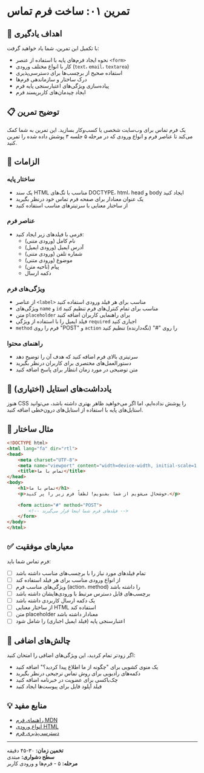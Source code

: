 <!-- markdownlint-disable -->

# تمرین ۰۱: ساخت فرم تماس

## 🎯 اهداف یادگیری

با تکمیل این تمرین، شما یاد خواهید گرفت:

- نحوه ایجاد فرم‌های پایه با استفاده از عنصر `<form>`
- کار با انواع مختلف ورودی (`text`، `email`، `textarea`)
- استفاده صحیح از برچسب‌ها برای دسترسی‌پذیری
- درک ساختار و سازماندهی فرم‌ها
- پیاده‌سازی ویژگی‌های اعتبارسنجی پایه فرم
- ایجاد چیدمان‌های کاربرپسند فرم

## 📋 توضیح تمرین

یک فرم تماس برای وب‌سایت شخصی یا کسب‌وکار بسازید. این تمرین به شما کمک می‌کند تا عناصر فرم و انواع ورودی که در مرحله ۵ جلسه ۳ پوشش داده شده را تمرین کنید.

## 🔧 الزامات

### ساختار پایه
- یک سند HTML مناسب با تگ‌های DOCTYPE، html، head و body ایجاد کنید
- یک عنوان معنادار برای صفحه فرم تماس خود درنظر بگیرید
- از ساختار معنایی با سرتیترهای مناسب استفاده کنید

### عناصر فرم
- فرمی با فیلدهای زیر ایجاد کنید:
  - نام کامل (ورودی متنی)
  - آدرس ایمیل (ورودی ایمیل)
  - شماره تلفن (ورودی متنی)
  - موضوع (ورودی متنی)
  - پیام (ناحیه متن)
  - دکمه ارسال

### ویژگی‌های فرم
- از عناصر `<label>` مناسب برای هر فیلد ورودی استفاده کنید
- ویژگی‌های `name` و `id` مناسب برای تمام کنترل‌های فرم تنظیم کنید
- متن `placeholder` برای راهنمایی کاربران اضافه کنید
- فیلد ایمیل را با استفاده از ویژگی `required` اجباری کنید
- `method` فرم را روی "POST" و `action` را روی "#" (نگه‌دارنده) تنظیم کنید

### راهنمای محتوا
- سرتیتری بالای فرم اضافه کنید که هدف آن را توضیح دهد
- دستورالعمل‌های مختصری برای کاربران درنظر بگیرید
- متن توضیحی در مورد زمان انتظار برای پاسخ اضافه کنید

## 🎨 یادداشت‌های استایل (اختیاری)
هنوز CSS را پوشش نداده‌ایم، اما اگر می‌خواهید ظاهر بهتری داشته باشد، می‌توانید استایل‌های پایه با استفاده از استایل‌های درون‌خطی اضافه کنید.

## 📝 مثال ساختار

```html
<!DOCTYPE html>
<html lang="fa" dir="rtl">
<head>
    <meta charset="UTF-8">
    <meta name="viewport" content="width=device-width, initial-scale=1.0">
    <title>تماس با ما</title>
</head>
<body>
    <h1>تماس با ما</h1>
    <p>خوشحال می‌شویم از شما بشنویم! لطفاً فرم زیر را پر کنید.</p>
    
    <form action="#" method="POST">
        <!-- فیلدهای فرم شما اینجا قرار می‌گیرند -->
    </form>
</body>
</html>
```

## ✅ معیارهای موفقیت

فرم تماس شما باید:
- [ ] تمام فیلدهای مورد نیاز را با برچسب‌های مناسب داشته باشد
- [ ] از انواع ورودی مناسب برای هر فیلد استفاده کند
- [ ] ویژگی‌های مناسب فرم (action، method) را داشته باشد
- [ ] برچسب‌های قابل دسترس مرتبط با ورودی‌هایشان داشته باشد
- [ ] یک دکمه ارسال کاربردی داشته باشد
- [ ] از ساختار معنایی HTML استفاده کند
- [ ] متن placeholder معنادار داشته باشد
- [ ] اعتبارسنجی پایه (فیلد ایمیل اجباری) را شامل شود

## 🚀 چالش‌های اضافی

اگر زودتر تمام کردید، این ویژگی‌های اضافی را امتحان کنید:
- یک منوی کشویی برای "چگونه از ما اطلاع پیدا کردید؟" اضافه کنید
- دکمه‌های رادیویی برای روش تماس ترجیحی درنظر بگیرید
- چک‌باکسی برای عضویت در خبرنامه اضافه کنید
- فیلد آپلود فایل برای پیوست‌ها ایجاد کنید

## 💡 منابع مفید

- [راهنمای فرم MDN](https://developer.mozilla.org/en-US/docs/Web/HTML/Element/form)
- [انواع ورودی HTML](https://developer.mozilla.org/en-US/docs/Web/HTML/Element/input)
- [دسترسی‌پذیری فرم](https://developer.mozilla.org/en-US/docs/Web/Accessibility/ARIA/forms)

---

**تخمین زمان:** ۳۰-۴۵ دقیقه  
**سطح دشواری:** مبتدی  
**مرحله:** ۵ - فرم‌ها و ورودی کاربر

